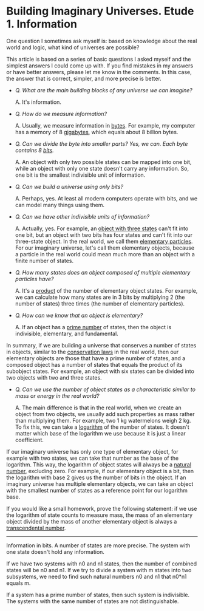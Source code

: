 # Building Imaginary Universes. Etude 1. Information

One question I sometimes ask myself is: based on knowledge about the real world and logic, what kind of universes are possible?

This article is based on a series of basic questions I asked myself and the simplest answers I could come up with. If you find mistakes in my answers or have better answers, please let me know in the comments. In this case, the answer that is correct, simpler, and more precise is better.

- _Q. What are the main building blocks of any universe we can imagine?_

  A. It's information.

- _Q. How do we measure information?_

  A. Usually, we measure information in [bytes](https://en.wikipedia.org/wiki/Byte). For example, my computer has a memory of 8 [gigabytes](https://en.wikipedia.org/wiki/Gigabyte), which equals about 8 billion bytes.

- _Q. Can we divide the byte into smaller parts? Yes, we can. Each byte contains 8 [bits](https://en.wikipedia.org/wiki/Bit)._

  A. An object with only two possible states can be mapped into one bit, while an object with only one state doesn't carry any information. So, one bit is the smallest indivisible unit of information.

- _Q. Can we build a universe using only bits?_

  A. Perhaps, yes. At least all modern computers operate with bits, and we can model many things using them.

- _Q. Can we have other indivisible units of information?_

  A. Actually, yes. For example, an [object with three states](https://en.wikipedia.org/wiki/Ternary_numeral_system) can't fit into one bit, but an object with two bits has four states and can't fit into our three-state object. In the real world, we call them [elementary particles](https://en.wikipedia.org/wiki/Elementary_particle). For our imaginary universe, let's call them elementary objects, because a particle in the real world could mean much more than an object with a finite number of states.

- _Q. How many states does an object composed of multiple elementary particles have?_

  A. It's a [product](https://en.wikipedia.org/wiki/Product_(mathematics)) of the number of elementary object states. For example, we can calculate how many states are in 3 bits by multiplying 2 (the number of states) three times (the number of elementary particles).

- _Q. How can we know that an object is elementary?_

  A. If an object has a [prime number](https://en.wikipedia.org/wiki/Prime_number) of states, then the object is indivisible, elementary, and fundamental.

In summary, if we are building a universe that conserves a number of states in objects, similar to the [conservation laws](https://en.wikipedia.org/wiki/Conservation_law) in the real world, then our elementary objects are those that have a prime number of states, and a composed object has a number of states that equals the product of its subobject states. For example, an object with six states can be divided into two objects with two and three states.

- _Q. Can we use the number of object states as a characteristic similar to mass or energy in the real world?_

  A. The main difference is that in the real world, when we create an object from two objects, we usually add such properties as mass rather than multiplying them. For example, two 1 kg watermelons weigh 2 kg. To fix this, we can take a [logarithm](https://en.wikipedia.org/wiki/Logarithm) of the number of states. It doesn't matter which base of the logarithm we use because it is just a linear coefficient.

If our imaginary universe has only one type of elementary object, for example with two states, we can take that number as the base of the logarithm. This way, the logarithm of object states will always be a [natural number](https://en.wikipedia.org/wiki/Natural_number), excluding zero. For example, if our elementary object is a bit, then the logarithm with base 2 gives us the number of bits in the object. If an imaginary universe has multiple elementary objects, we can take an object with the smallest number of states as a reference point for our logarithm base.

If you would like a small homework, prove the following statement: if we use the logarithm of state counts to measure mass, the mass of an elementary object divided by the mass of another elementary object is always a [transcendental number](https://en.wikipedia.org/wiki/Transcendental_number).


---

Information in bits. A number of states are more precise. The system with one state doesn't hold any information. 

If we have two systems with n0 and n1 states, then the number of combined states will be n0 and n1. If we try to divide a system with m states into two subsystems, we need to find such natural numbers n0 and n1 that n0*n1 equals m. 

If a system has a prime number of states, then such system is indivisible. The systems with the same number of states are not distinguishable.




